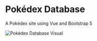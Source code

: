 # Pokédex Database
A Pokédex site using Vue and Bootstrap 5

![Pokédex Database Visual](src/assets/pokedex.gif)
